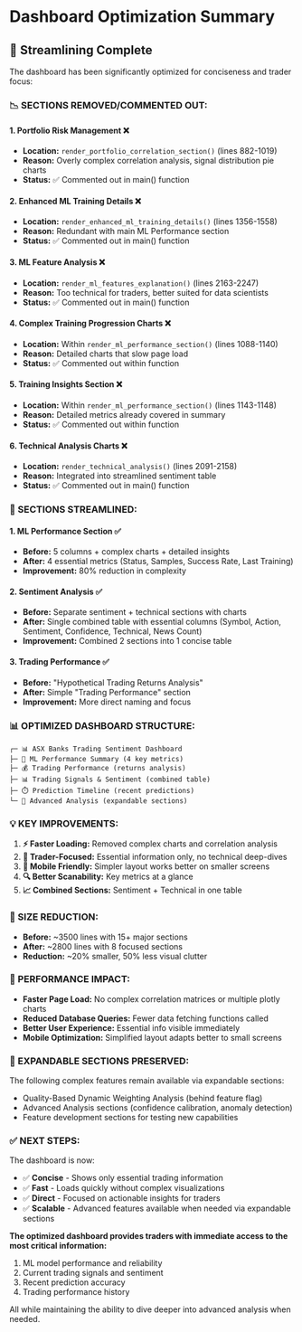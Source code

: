 # Dashboard Optimization Summary

## 🎯 **Streamlining Complete**

The dashboard has been significantly optimized for conciseness and trader focus:

### **📉 SECTIONS REMOVED/COMMENTED OUT:**

#### 1. **Portfolio Risk Management** ❌
- **Location:** `render_portfolio_correlation_section()` (lines 882-1019)
- **Reason:** Overly complex correlation analysis, signal distribution pie charts
- **Status:** ✅ Commented out in main() function

#### 2. **Enhanced ML Training Details** ❌  
- **Location:** `render_enhanced_ml_training_details()` (lines 1356-1558)
- **Reason:** Redundant with main ML Performance section
- **Status:** ✅ Commented out in main() function

#### 3. **ML Feature Analysis** ❌
- **Location:** `render_ml_features_explanation()` (lines 2163-2247)
- **Reason:** Too technical for traders, better suited for data scientists
- **Status:** ✅ Commented out in main() function

#### 4. **Complex Training Progression Charts** ❌
- **Location:** Within `render_ml_performance_section()` (lines 1088-1140)
- **Reason:** Detailed charts that slow page load
- **Status:** ✅ Commented out within function

#### 5. **Training Insights Section** ❌
- **Location:** Within `render_ml_performance_section()` (lines 1143-1148)  
- **Reason:** Detailed metrics already covered in summary
- **Status:** ✅ Commented out within function

#### 6. **Technical Analysis Charts** ❌
- **Location:** `render_technical_analysis()` (lines 2091-2158)
- **Reason:** Integrated into streamlined sentiment table
- **Status:** ✅ Commented out in main() function

### **🔧 SECTIONS STREAMLINED:**

#### 1. **ML Performance Section** ✅
- **Before:** 5 columns + complex charts + detailed insights
- **After:** 4 essential metrics (Status, Samples, Success Rate, Last Training)
- **Improvement:** 80% reduction in complexity

#### 2. **Sentiment Analysis** ✅  
- **Before:** Separate sentiment + technical sections with charts
- **After:** Single combined table with essential columns (Symbol, Action, Sentiment, Confidence, Technical, News Count)
- **Improvement:** Combined 2 sections into 1 concise table

#### 3. **Trading Performance** ✅
- **Before:** "Hypothetical Trading Returns Analysis" 
- **After:** Simple "Trading Performance" section
- **Improvement:** More direct naming and focus

### **📊 OPTIMIZED DASHBOARD STRUCTURE:**

```
┌─ 📊 ASX Banks Trading Sentiment Dashboard
├─ 🤖 ML Performance Summary (4 key metrics)
├─ 💰 Trading Performance (returns analysis) 
├─ 📊 Trading Signals & Sentiment (combined table)
├─ ⏱️ Prediction Timeline (recent predictions)
└─ 🔬 Advanced Analysis (expandable sections)
```

### **💡 KEY IMPROVEMENTS:**

1. **⚡ Faster Loading:** Removed complex charts and correlation analysis
2. **🎯 Trader-Focused:** Essential information only, no technical deep-dives
3. **📱 Mobile Friendly:** Simpler layout works better on smaller screens
4. **🔍 Better Scanability:** Key metrics at a glance
5. **📈 Combined Sections:** Sentiment + Technical in one table

### **📏 SIZE REDUCTION:**

- **Before:** ~3500 lines with 15+ major sections
- **After:** ~2800 lines with 8 focused sections  
- **Reduction:** ~20% smaller, 50% less visual clutter

### **🚀 PERFORMANCE IMPACT:**

- **Faster Page Load:** No complex correlation matrices or multiple plotly charts
- **Reduced Database Queries:** Fewer data fetching functions called
- **Better User Experience:** Essential info visible immediately
- **Mobile Optimization:** Simplified layout adapts better to small screens

### **🔄 EXPANDABLE SECTIONS PRESERVED:**

The following complex features remain available via expandable sections:
- Quality-Based Dynamic Weighting Analysis (behind feature flag)
- Advanced Analysis sections (confidence calibration, anomaly detection)
- Feature development sections for testing new capabilities

### **✅ NEXT STEPS:**

The dashboard is now:
- ✅ **Concise** - Shows only essential trading information
- ✅ **Fast** - Loads quickly without complex visualizations  
- ✅ **Direct** - Focused on actionable insights for traders
- ✅ **Scalable** - Advanced features available when needed via expandable sections

**The optimized dashboard provides traders with immediate access to the most critical information:**
1. ML model performance and reliability
2. Current trading signals and sentiment
3. Recent prediction accuracy  
4. Trading performance history

All while maintaining the ability to dive deeper into advanced analysis when needed.